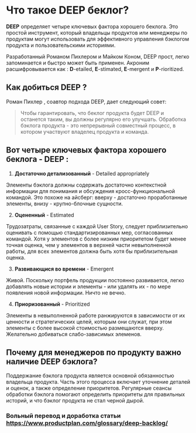 # Что такое DEEP беклог?



**DEEP** определяет четыре ключевых фактора хорошего беклога. Это простой инструмент, который владельцы продуктов или менеджеры по продуктам могут 
использовать для эффективного управления бэклогом продукта и пользовательскими историями.

Разработанный Романом Пихлером и Майком Коном, DEEP прост, легко запоминается и быстро может быть применен. 
Акроним расшифровывается как : **D**-etailed, **E**-stimated, **E**-mergent и **P**-rioritized.


## Как добиться DEEP ?

Роман Пихлер , соавтор подхода DEEP, дает следующий совет:

> Чтобы гарантировать, что беклог продукта будет DEEP и останется таким, вы должны регулярно его улучшать. 
> Обработка бэклога продукта - это непрерывный совместный процесс, в котором участвуют владелец продукта и команда.


## Вот четыре ключевых фактора хорошего беклога - DEEP :

1. **Достаточно детализованный** - Detailed appropriately

Элементы бэклога должны содержать достаточно контекстной информации для понимания и обсуждения кросс-функциональной командой. 
Это похоже на айсберг: вверху - достаточно проработанные элементы, внизу - крупно-блочные сущности.

2. **Оцененный** - Estimated

Трудозатраты, связанные с каждой User Story, следует приблизительно оценивать с помощью стандартизированных мер, согласованных командой. 
Хотя у элементов с более низким приоритетом будет менее точная оценка, чем у элементов в верхней части невыполненной работы,
для всех элементов должна быть хотя бы приблизительная оценка.

3. **Развивающися во времени** - Emergent

Живой. Поскольку портфель продукции постоянно развивается, легко добавлять новые истории и элементы - или удалять их - по мере появления новой информации.
Ничто не вечно. 

4. **Приоризованный** - Prioritized

Элементы в невыполненной работе ранжируются в зависимости от их ценности и стратегических целей, которым они служат, при этом элементы 
с более высокой стоимостью размещаются вверху. Желательно добиваться слабо-зависимых элеменов.



## Почему для менеджеров по продукту важно наличие DEEP бэклога?

Поддержание бэклога продукта является основной обязанностью владельца продукта. 
Часть этого процесса включает уточнение деталей и оценок, а также определение приоритетов.
Регулярные сеансы обработки бэклога помогают определить приоритеты для правильных историй, и что бэклог продукта не стал черной дырой.



### Вольный перевод и доработка статьи  https://www.productplan.com/glossary/deep-backlog/


